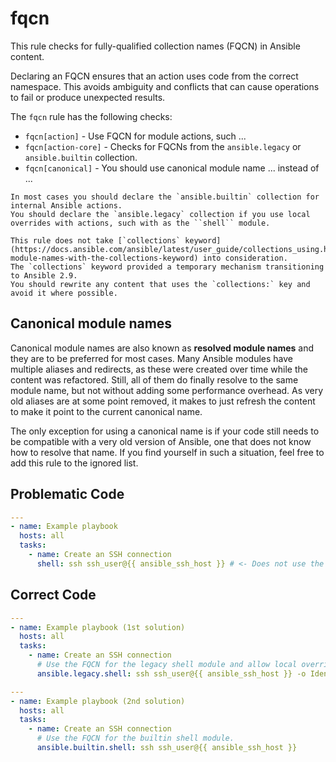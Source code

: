 # fqcn

This rule checks for fully-qualified collection names (FQCN) in Ansible content.

Declaring an FQCN ensures that an action uses code from the correct namespace.
This avoids ambiguity and conflicts that can cause operations to fail or produce unexpected results.

The `fqcn` rule has the following checks:

- `fqcn[action]` - Use FQCN for module actions, such ...
- `fqcn[action-core]` - Checks for FQCNs from the `ansible.legacy` or `ansible.builtin` collection.
- `fqcn[canonical]` - You should use canonical module name ... instead of ...

```{note}
In most cases you should declare the `ansible.builtin` collection for internal Ansible actions.
You should declare the `ansible.legacy` collection if you use local overrides with actions, such with as the ``shell`` module.
```

```{warning}
This rule does not take [`collections` keyword](https://docs.ansible.com/ansible/latest/user_guide/collections_using.html#simplifying-module-names-with-the-collections-keyword) into consideration.
The `collections` keyword provided a temporary mechanism transitioning to Ansible 2.9.
You should rewrite any content that uses the `collections:` key and avoid it where possible.
```

## Canonical module names

Canonical module names are also known as **resolved module names** and they
are to be preferred for most cases. Many Ansible modules have multiple aliases
and redirects, as these were created over time while the content was refactored.
Still, all of them do finally resolve to the same module name, but not without
adding some performance overhead. As very old aliases are at some point removed,
it makes to just refresh the content to make it point to the current canonical
name.

The only exception for using a canonical name is if your code still needs to
be compatible with a very old version of Ansible, one that does not know how
to resolve that name. If you find yourself in such a situation, feel free to
add this rule to the ignored list.

## Problematic Code

```yaml
---
- name: Example playbook
  hosts: all
  tasks:
    - name: Create an SSH connection
      shell: ssh ssh_user@{{ ansible_ssh_host }} # <- Does not use the FQCN for the shell module.
```

## Correct Code

```yaml
---
- name: Example playbook (1st solution)
  hosts: all
  tasks:
    - name: Create an SSH connection
      # Use the FQCN for the legacy shell module and allow local overrides.
      ansible.legacy.shell: ssh ssh_user@{{ ansible_ssh_host }} -o IdentityFile=path/to/my_rsa
```

```yaml
---
- name: Example playbook (2nd solution)
  hosts: all
  tasks:
    - name: Create an SSH connection
      # Use the FQCN for the builtin shell module.
      ansible.builtin.shell: ssh ssh_user@{{ ansible_ssh_host }}
```
